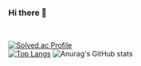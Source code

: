 ### Hi there 👋

<!--
**jinseok20/jinseok20** is a ✨ _special_ ✨ repository because its `README.md` (this file) appears on your GitHub profile.

Here are some ideas to get you started:

- 🔭 I’m currently working on ...
- 🌱 I’m currently learning ...
- 👯 I’m looking to collaborate on ...
- 🤔 I’m looking for help with ...
- 💬 Ask me about ...
- 📫 How to reach me: ...
- 😄 Pronouns: ...
- ⚡ Fun fact: ...
--> 
[![Solved.ac Profile](http://mazassumnida.wtf/api/generate_badge?boj=jinseok20)](https://solved.ac/jinseok20)<br/>
[![Top Langs](https://github-readme-stats.vercel.app/api/top-langs/?username=jinseok20&langs_count=8)](https://github.com/jinseok20/github-readme-stats)
![Anurag's GitHub stats](https://github-readme-stats.vercel.app/api?username=jinseok20&show_icons=true&theme=radical)
